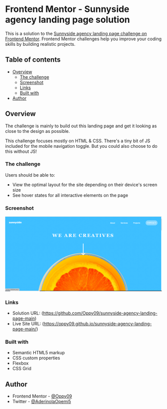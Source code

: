 # Frontend Mentor - Sunnyside agency landing page solution

This is a solution to the [Sunnyside agency landing page challenge on Frontend Mentor](https://www.frontendmentor.io/challenges/sunnyside-agency-landing-page-7yVs3B6ef). Frontend Mentor challenges help you improve your coding skills by building realistic projects.

## Table of contents

- [Overview](#overview)
  - [The challenge](#the-challenge)
  - [Screenshot](#screenshot)
  - [Links](#links)
  - [Built with](#built-with)
- [Author](#author)
## Overview

The challenge is mainly to build out this landing page and get it looking as close to the design as possible.

This challenge focuses mostly on HTML & CSS. There's a tiny bit of JS included for the mobile navigation toggle. But you could also choose to do this without JS!

### The challenge

Users should be able to:

- View the optimal layout for the site depending on their device's screen size
- See hover states for all interactive elements on the page

### Screenshot

![](./images/screenshot.png)

### Links

- Solution URL: (https://github.com/Oppy09/sunnyside-agency-landing-page-main)
- Live Site URL: (https://oppy09.github.io/sunnyside-agency-landing-page-main/)

### Built with

- Semantic HTML5 markup
- CSS custom properties
- Flexbox
- CSS Grid
## Author
- Frontend Mentor - [@Oppy09](https://www.frontendmentor.io/profile/Oppy09)
- Twitter - [@AderinolaOpemi5](https://www.twitter.com/AderinolaOpemi5)
